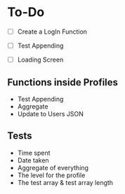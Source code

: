 # To-Do

* [ ] Create a LogIn Function
* [ ] Test Appending
* [ ] Loading Screen


## Functions inside Profiles
* Test Appending
* Aggregate
* Update to Users JSON

## Tests
* Time spent
* Date taken
* Aggregate of everything
* The level for the profile
* The test array & test array length
